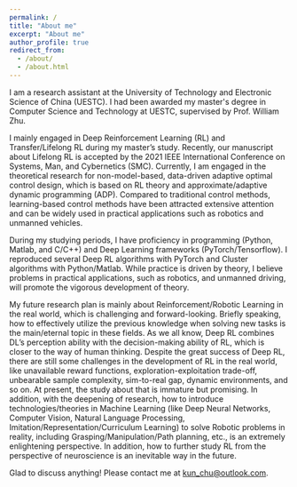 ```yaml
---
permalink: /
title: "About me"
excerpt: "About me"
author_profile: true
redirect_from: 
  - /about/
  - /about.html
---
```

I am a research assistant at the University of Technology and Electronic Science of China (UESTC). I had been awarded my master's degree in Computer Science and Technology at UESTC, supervised by Prof. William Zhu.
 
I mainly engaged in Deep Reinforcement Learning (RL) and Transfer/Lifelong RL during my master’s study. Recently, our manuscript about Lifelong RL is accepted by the 2021 IEEE International Conference on Systems, Man, and Cybernetics (SMC). Currently, I am engaged in the theoretical research for non-model-based, data-driven adaptive optimal control design, which is based on RL theory and approximate/adaptive dynamic programming (ADP). Compared to traditional control methods, learning-based control methods have been attracted extensive attention and can be widely used in practical applications such as robotics and unmanned vehicles.
 
During my studying periods, I have proficiency in programming (Python, Matlab, and C/C++) and Deep Learning frameworks (PyTorch/Tensorflow). I reproduced several Deep RL algorithms with PyTorch and Cluster algorithms with Python/Matlab. While practice is driven by theory, I believe problems in practical applications, such as robotics, and unmanned driving, will promote the vigorous development of theory.

My future research plan is mainly about Reinforcement/Robotic Learning in the real world, which is challenging and forward-looking. Briefly speaking, how to effectively utilize the previous knowledge when solving new tasks is the main/eternal topic in these fields. As we all know, Deep RL combines DL’s perception ability with the decision-making ability of RL, which is closer to the way of human thinking. Despite the great success of Deep RL, there are still some challenges in the development of RL in the real world, like unavailable reward functions, exploration-exploitation trade-off, unbearable sample complexity, sim-to-real gap, dynamic environments, and so on. At present, the study about that is immature but promising. In addition, with the deepening of research, how to introduce technologies/theories in Machine Learning (like Deep Neural Networks, Computer Vision, Natural Language Processing, Imitation/Representation/Curriculum Learning) to solve Robotic problems in reality, including Grasping/Manipulation/Path planning, etc., is an extremely enlightening perspective. In addition, how to further study RL from the perspective of neuroscience is an inevitable way in the future.

Glad to discuss anything! Please contact me at <kun_chu@outlook.com>. 